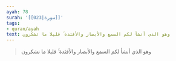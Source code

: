 ```yaml
---
ayah: 78
surah: '[[023|سورة]]'
tags:
- quran/ayah
text: وهو الذي أنشأ لكم السمع والأبصار والأفئدة ۚ قليلا ما تشكرون
---
```

> وهو الذي أنشأ لكم السمع والأبصار والأفئدة ۚ قليلا ما تشكرون
